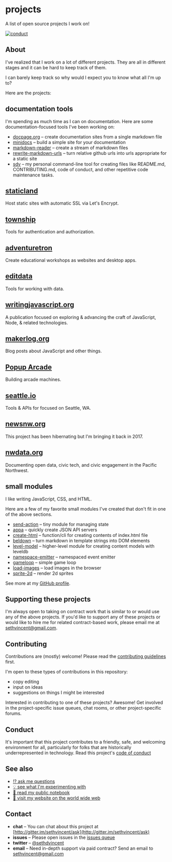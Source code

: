 # projects

A list of open source projects I work on!

[![conduct][conduct]][conduct-url]

[conduct]: https://img.shields.io/badge/code%20of%20conduct-contributor%20covenant-green.svg?style=flat-square
[conduct-url]: CONDUCT.md

## About

I've realized that I work on a lot of different projects. They are all in different stages and it can be hard to keep track of them.

I can barely keep track so why would I expect you to know what all I'm up to?

Here are the projects:

## documentation tools

I'm spending as much time as I can on documentation. Here are some documentation-focused tools I've been working on:

- [docpage.org](https://docpage.org) – create documentation sites from a single markdown file
- [minidocs](https://npmjs.com/minidocs) – build a simple site for your documentation
- [markdown-reader](https://npmjs.com/markdown-reader) – create a stream of markdown files
- [rewrite-markdown-urls](https://npm/rewrite-markdown-urls) – turn relative github urls into urls appropriate for a static site
- [sdv](https://npmjs.com/sdv) – my personal command-line tool for creating files like README.md, CONTRIBUTING.md, code of conduct, and other repetitive code maintenance tasks.

## [staticland](https://static.land)

Host static sites with automatic SSL via Let's Encrypt.

## [township](https://github.com/township)

Tools for authentication and authorization.

## [adventuretron](https://adventuretron.org)

Create educational workshops as websites and desktop apps.

## [editdata](https://editdata.org)

Tools for working with data.

## [writingjavascript.org](https://writingjavascript.org)

A publication focused on exploring & advancing the craft of JavaScript, Node, & related technologies.

## [makerlog.org](https://makerlog.org)

Blog posts about JavaScript and other things.


## [Popup Arcade](http://popuparcade.org)

Building arcade machines.

## [seattle.io](http://seattle.io)

Tools & APIs for focused on Seattle, WA.

## [newsnw.org](http://newsnw.org)

This project has been hibernating but I'm bringing it back in 2017.

## [nwdata.org](http://nwdata.org)

Documenting open data, civic tech, and civic engagement in the Pacific Northwest.

## small modules

I like writing JavaScript, CSS, and HTML.

Here are a few of my favorite small modules I've created that don't fit in one of the above sections.

- [send-action](https://npmjs.com/send-action) – tiny module for managing state
- [appa](https://npmjs.com/appa) – quickly create JSON API servers
- [create-html](https://npmjs.com/create-html) – function/cli for creating contents of index.html file
- [beldown](https://npmjs.com/beldown) – turn markdown in template strings into DOM elements
- [level-model](https://npmjs.com/level-model) – higher-level module for creating content models with leveldb
- [namespace-emitter](https://npmjs.com/namespace-emitter) – namespaced event emitter
- [gameloop](https://npmjs.com/gameloop) – simple game loop
- [load-images](https://npmjs.com/load-images) – load images in the browser
- [sprite-2d](https://npmjs.com/sprite-2d) – render 2d sprites

See more at my [GitHub profile](https://github.com/sethvincent).

## Supporting these projects

I'm always open to taking on contract work that is similar to or would use any of the above projects. If you'd like to support any of these projects or would like to hire me for related contract-based work, please email me at sethvincent@gmail.com.

## Contributing

Contributions are (mostly) welcome! Please read the [contributing guidelines](CONTRIBUTING.md) first.

I'm open to these types of contributions in this repository:

- copy editing
- input on ideas
- suggestions on things I might be interested

Interested in contributing to one of these projects? Awesome! Get involved in the project-specific issue queues, chat rooms, or other project-specific forums.

## Conduct

It's important that this project contributes to a friendly, safe, and welcoming environment for all, particularly for folks that are historically underrepresented in technology. Read this project's [code of conduct](CONDUCT.md)

## See also
- [⁉️ ask me questions](https://github.com/sethvincent/ask)
- [💡 see what I'm experimenting with](https://github.com/sethvincent/examples)
- [📓 read my public notebook](https://github.com/sethvincent/notes)
- [📖 visit my website on the world wide web](https://sethvincent.com)

## Contact

- **chat** – You can chat about this project at [http://gitter.im/sethvincent/ask](http://gitter.im/sethvincent/ask)
- **issues** – Please open issues in the [issues queue](https://github.com/sethvincent/projects/issues)
- **twitter** – [@sethdvincent](https://twitter.com/sethdvincent)
- **email** – Need in-depth support via paid contract? Send an email to sethvincent@gmail.com
